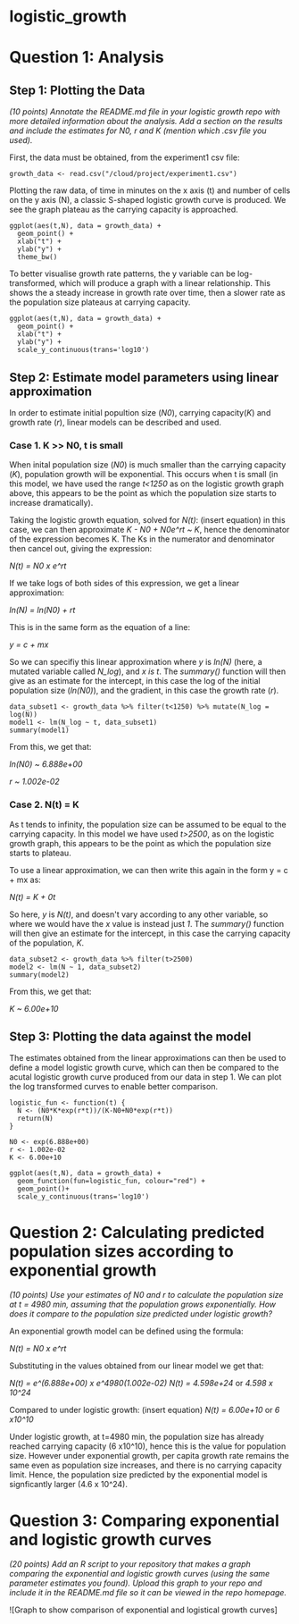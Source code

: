 # logistic_growth
# Question 1: Analysis
## Step 1: Plotting the Data
*(10 points) Annotate the README.md file in your logistic growth repo with more detailed information about the analysis. Add a section on the results and include the estimates for N0, r and K (mention which .csv file you used).*

First, the data must be obtained, from the experiment1 csv file:
```
growth_data <- read.csv("/cloud/project/experiment1.csv")
```

Plotting the raw data, of time in minutes on the x axis (t) and number of cells on the y axis (N), a classic S-shaped logistic growth curve is produced. We see the graph plateau as the carrying capacity is approached.
```
ggplot(aes(t,N), data = growth_data) +
  geom_point() +
  xlab("t") +
  ylab("y") +
  theme_bw()
```
To better visualise growth rate patterns, the y variable can be log-transformed, which will produce a graph with a linear relationship. This shows the a steady increase in growth rate over time, then a slower rate as the population size plateaus at carrying capacity.
```
ggplot(aes(t,N), data = growth_data) +
  geom_point() +
  xlab("t") +
  ylab("y") +
  scale_y_continuous(trans='log10')
```

## Step 2: Estimate model parameters using linear approximation
In order to estimate initial popultion size (*N0*), carrying capacity(*K*) and growth rate (*r*), linear models can be described and used. 
### Case 1. K >> N0, t is small
When inital population size (*N0*) is much smaller than the carrying capacity (*K*), population growth will be exponential. This occurs when t is small (in this model, we have used the range *t<1250* as on the logistic growth graph above, this appears to be the point as which the population size starts to increase dramatically).

Taking the logistic growth equation, solved for *N(t)*:
(insert equation)
in this case, we can then approximate *K - N0 + N0e^rt ~ K*, hence the denominator of the expression becomes K. The Ks in the numerator and denominator then cancel out, giving the expression:

*N(t) = N0 x e^rt*

If we take logs of both sides of this expression, we get a linear approximation:

*ln(N) = ln(N0) + rt*

This is in the same form as the equation of a line: 

*y = c + mx*

So we can specifiy this linear approximation where *y* is *ln(N)* (here, a mutated variable called *N_log*), and *x is t*. The *summary()* function will then give as an estimate for the intercept, in this case the log of the initial population size (*ln(N0)*), and the gradient, in this case the growth rate (*r*).

```
data_subset1 <- growth_data %>% filter(t<1250) %>% mutate(N_log = log(N))
model1 <- lm(N_log ~ t, data_subset1)
summary(model1)
```
From this, we get that:

*ln(N0) ~ 6.888e+00*

*r ~ 1.002e-02*
### Case 2. N(t) = K
As t tends to infinity, the population size can be assumed to be equal to the carrying capacity. In this model we have used *t>2500*, as on the logistic growth graph, this appears to be the point as which the population size starts to plateau. 

To use a linear approximation, we can then write this again in the form y = c + mx as:

*N(t) = K + 0t*

So here, *y* is *N(t)*, and doesn't vary according to any other variable, so where we would have the *x* value is instead just *1*. The *summary()* function will then give an estimate for the intercept, in this case the carrying capacity of the population, *K*.
```
data_subset2 <- growth_data %>% filter(t>2500)
model2 <- lm(N ~ 1, data_subset2)
summary(model2)
```
From this, we get that:

*K ~ 6.00e+10*
## Step 3: Plotting the data against the model
The estimates obtained from the linear approximations can then be used to define a model logistic growth curve, which can then be compared to the acutal logistic growth curve produced from our data in step 1. We can plot the log transformed curves to enable better comparison.
```
logistic_fun <- function(t) {
  N <- (N0*K*exp(r*t))/(K-N0+N0*exp(r*t))
  return(N)
}

N0 <- exp(6.888e+00)
r <- 1.002e-02 
K <- 6.00e+10 

ggplot(aes(t,N), data = growth_data) +
  geom_function(fun=logistic_fun, colour="red") +
  geom_point()+
  scale_y_continuous(trans='log10')
```
# Question 2: Calculating predicted population sizes according to exponential growth
*(10 points) Use your estimates of N0 and r to calculate the population size at t = 4980 min, assuming that the population grows exponentially. How does it compare to the population size predicted under logistic growth?*

An exponential growth model can be defined using the formula:

*N(t) = N0 x e^rt*

Substituting in the values obtained from our linear model we get that:

*N(t) = e^(6.888e+00) x e^4980(1.002e-02)*
*N(t) = 4.598e+24* or *4.598 x 10^24*

Compared to under logistic growth:
(insert equation)
*N(t) = 6.00e+10* or *6 x10^10*

Under logistic growth, at t=4980 min, the population size has already reached carrying capacity (6 x10^10), hence this is the value for population size. However under exponential growth, per capita growth rate remains the same even as population size increases, and there is no carrying capacity limit. Hence, the population size predicted by the exponential model is signficantly larger (4.6 x 10^24). 

# Question 3: Comparing exponential and logistic growth curves
*(20 points) Add an R script to your repository that makes a graph comparing the exponential and logistic growth curves (using the same parameter estimates you found). Upload this graph to your repo and include it in the README.md file so it can be viewed in the repo homepage.*

![Graph to show comparison of exponential and logistical growth curves]

